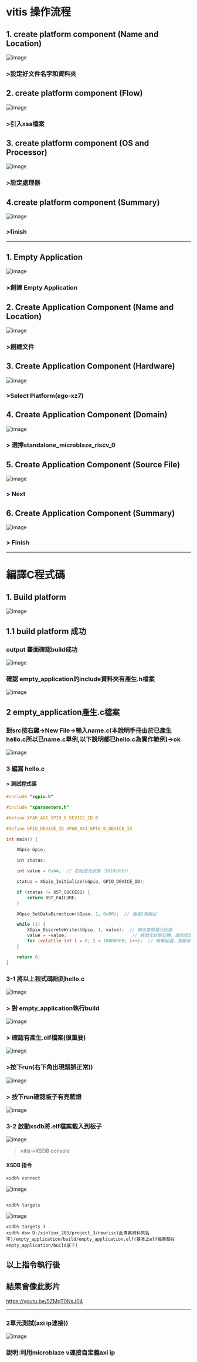 # vitis 操作流程

## 1. create platform component (Name and Location)

 ![image](https://github.com/user-attachments/assets/f2818b9f-7b3d-46ee-8ec5-19f7199f0074)


### >設定好文件名字和資料夾

## 2. create platform component (Flow) 

![image](https://github.com/user-attachments/assets/d1241abb-6909-4bad-b63c-8e9aea0269a4)




### >引入xsa檔案

## 3. create platform component (OS and Processor)

![image](https://github.com/user-attachments/assets/36ceaec5-17fb-4b49-9ebd-c4b1dfb2977b)



### >設定處理器

## 4.create platform component (Summary)
![image](https://github.com/user-attachments/assets/811b2e3b-6088-4cb4-afc9-7b4584b5ea00)


### >finish

---
## 1. Empty Application

![image](https://github.com/user-attachments/assets/b2686dd1-bd99-421c-917f-fec473878ae7)


### >創建 Empty Application

## 2. Create Application Component (Name and Location)

![image](https://github.com/user-attachments/assets/6ba11999-e821-4c68-9777-d44c8b9a3458)


### >創建文件

## 3. Create Application Component (Hardware)

![image](https://github.com/user-attachments/assets/932594fe-07bc-4823-ad4e-b0751f046be6)



### >Select Platform(ego-xz7)


## 4. Create Application Component (Domain)

![image](https://github.com/user-attachments/assets/b4a995ea-d54f-4e93-9330-1f590b179900)


### > 選擇standalone_microblaze_riscv_0

## 5. Create Application Component (Source File)

![image](https://github.com/user-attachments/assets/4fd5b658-b975-44aa-97be-8cf9b8c9b2f0)



### > Next

## 6. Create Application Component (Summary)

![image](https://github.com/user-attachments/assets/010341ee-0a54-435a-b53e-da6ee5676673)


### > Finish

---

# 編譯C程式碼

## 1. Build platform

![image](https://github.com/user-attachments/assets/da0fa002-bccb-44cc-8898-1ba321faef3c)



## 1.1 build platform 成功

### output 畫面確認build成功

![image](https://github.com/user-attachments/assets/3d2843e3-20d8-435b-9184-163536d300df)



### 確認 empty_application的include資料夾有產生.h檔案

![image](https://github.com/user-attachments/assets/09d9e63e-aec6-4c7b-910f-f962d234794d)



## 2 empty_application產生.c檔案

### 對src按右鍵->New File->輸入name.c(本說明手冊由於已產生hello.c所以已name.c舉例,以下說明都已hello.c為實作範例)->ok


![image](https://github.com/user-attachments/assets/42d05556-301b-4267-8793-2e2c9f6100f8)


### 3 編寫 hello.c 

#### > 測試程式碼


```c
#include "xgpio.h"

#include "xparameters.h"

#define XPAR_AXI_GPIO_0_DEVICE_ID 0

#define GPIO_DEVICE_ID XPAR_AXI_GPIO_0_DEVICE_ID

int main() {

    XGpio Gpio;

    int status;

    int value = 0xAA;  // 初始燈光狀態（10101010）

    status = XGpio_Initialize(&Gpio, GPIO_DEVICE_ID);

    if (status != XST_SUCCESS) {
        return XST_FAILURE;
    }

    XGpio_SetDataDirection(&Gpio, 1, 0x00);  // 通道1為輸出

    while (1) {
        XGpio_DiscreteWrite(&Gpio, 1, value);  // 輸出當前燈光狀態
        value = ~value;                         // 將燈光狀態反轉，達到閃爍效果
        for (volatile int i = 0; i < 10000000; i++);  // 簡單延遲，視頻率調整
    }

    return 0;
}
```

### 3-1 將以上程式碼貼到hello.c

![image](https://github.com/user-attachments/assets/9f94bbde-856d-4d70-9241-af863da17c58)



### > 對 empty_application執行build

![image](https://github.com/user-attachments/assets/27a64fea-621e-4d59-b995-e23fc2fab2f0)



### > 確認有產生.elf檔案(很重要)

![image](https://github.com/user-attachments/assets/4c4a92a9-eca1-47e4-9473-aa5342317e62)


### >按下run(右下角出現錯誤正常))

![image](https://github.com/user-attachments/assets/135bf156-9dd9-4a4c-8c35-67615132311d)


### > 按下run確認板子有亮藍燈

![image](https://github.com/user-attachments/assets/197936b9-3024-4787-8740-7cd03a8e3a25)


### 3-2 啟動xsdb將.elf檔案載入到板子

![image](https://github.com/user-attachments/assets/37d734b9-abfd-4cd4-a233-427c8af65c40)


> vitis->XSDB console

#### XSDB 指令

```
xsdb% connect

```
![image](https://github.com/user-attachments/assets/235bc1ee-774e-4e29-8625-21cdf6673123)


```

xsdb% targets

```

![image](https://github.com/user-attachments/assets/5c6af8d3-d923-4d7e-a250-8c9b2bd02698)




```
xsdb% targets 7
xsdb% dow D:/xinlinx_205/project_3/newrisc(此專案資料夾名字)/empty_application/build/empty_application.elf(基本上elf檔案都在empty_application/build底下)

```
## 以上指令執行後

## 結果會像此影片

https://youtu.be/5ZMqT0NsJ04


---


### 2單元測試(axi ip連接))

![image](https://github.com/user-attachments/assets/82b1ea37-1fff-4be8-81f1-d26e0de2b03a)


### 說明:利用microblaze v連接自定義axi ip




           



































